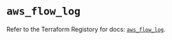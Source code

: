 # `aws_flow_log`

Refer to the Terraform Registory for docs: [`aws_flow_log`](https://registry.terraform.io/providers/hashicorp/aws/4.65.0/docs/resources/flow_log).
